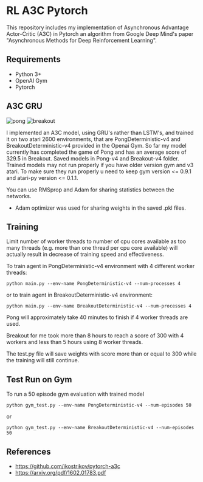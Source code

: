 # RL A3C Pytorch

This repository includes my implementation of Asynchronous Advantage Actor-Critic (A3C) in Pytorch an algorithm from Google Deep Mind's paper "Asynchronous Methods for Deep Reinforcement Learning".

## Requirements

- Python 3+
- OpenAI Gym 
- Pytorch

## A3C GRU
![pong](https://user-images.githubusercontent.com/18737539/27256296-286fdc44-53ce-11e7-8445-e14a173af00d.gif)
![breakout](https://user-images.githubusercontent.com/18737539/27256294-2627d298-53ce-11e7-8dd4-7997ae5386ae.gif)

I implemented an A3C model, using GRU's rather than LSTM's, and trained it on two atari 2600 environments, that are PongDeterministic-v4 and BreakoutDeterministic-v4 provided in the Openai Gym. So far my model currently has completed the game of Pong and has an average score of 329.5 in Breakout. Saved models in Pong-v4 and Breakout-v4 folder. Trained models may not run properly if you have older version gym and v3 atari. To make sure they run properly u need to keep gym version <= 0.9.1 and atari-py version <= 0.1.1.

You can use RMSprop and Adam for sharing statistics between the networks.

- Adam optimizer was used for sharing weights in the saved .pkl files.

## Training
Limit number of worker threads to number of cpu cores available as too many threads (e.g. more than one thread per cpu core available) will actually result in decrease of training speed and effectiveness.

To train agent in PongDeterministic-v4 environment with 4 different worker threads:

```
python main.py --env-name PongDeterministic-v4 --num-processes 4
```

or to train agent in BreakoutDeterministic-v4 environment:

```
python main.py --env-name BreakoutDeterministic-v4 --num-processes 4
```

Pong will approximately take 40 minutes to finish if 4 worker threads are used.

Breakout for me took more than 8 hours to reach a score of 300 with 4 workers and less than 5 hours using 8 worker threads.

The test.py file will save weights with score more than or equal to 300 while the training will still continue.

## Test Run on Gym
To run a 50 episode gym evaluation with trained model

```
python gym_test.py --env-name PongDeterministic-v4 --num-episodes 50
```
or

```
python gym_test.py --env-name BreakoutDeterministic-v4 --num-episodes 50
```

## References

- https://github.com/ikostrikov/pytorch-a3c
- https://arxiv.org/pdf/1602.01783.pdf
